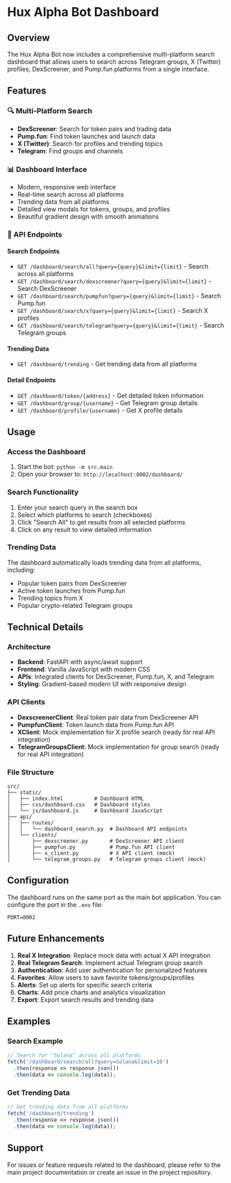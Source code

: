 # Hux Alpha Bot Dashboard

## Overview

The Hux Alpha Bot now includes a comprehensive multi-platform search dashboard that allows users to search across Telegram groups, X (Twitter) profiles, DexScreener, and Pump.fun platforms from a single interface.

## Features

### 🔍 Multi-Platform Search
- **DexScreener**: Search for token pairs and trading data
- **Pump.fun**: Find token launches and launch data
- **X (Twitter)**: Search for profiles and trending topics
- **Telegram**: Find groups and channels

### 📊 Dashboard Interface
- Modern, responsive web interface
- Real-time search across all platforms
- Trending data from all platforms
- Detailed view modals for tokens, groups, and profiles
- Beautiful gradient design with smooth animations

### 🚀 API Endpoints

#### Search Endpoints
- `GET /dashboard/search/all?query={query}&limit={limit}` - Search across all platforms
- `GET /dashboard/search/dexscreener?query={query}&limit={limit}` - Search DexScreener
- `GET /dashboard/search/pumpfun?query={query}&limit={limit}` - Search Pump.fun
- `GET /dashboard/search/x?query={query}&limit={limit}` - Search X profiles
- `GET /dashboard/search/telegram?query={query}&limit={limit}` - Search Telegram groups

#### Trending Data
- `GET /dashboard/trending` - Get trending data from all platforms

#### Detail Endpoints
- `GET /dashboard/token/{address}` - Get detailed token information
- `GET /dashboard/group/{username}` - Get Telegram group details
- `GET /dashboard/profile/{username}` - Get X profile details

## Usage

### Access the Dashboard
1. Start the bot: `python -m src.main`
2. Open your browser to: `http://localhost:8002/dashboard/`

### Search Functionality
1. Enter your search query in the search box
2. Select which platforms to search (checkboxes)
3. Click "Search All" to get results from all selected platforms
4. Click on any result to view detailed information

### Trending Data
The dashboard automatically loads trending data from all platforms, including:
- Popular token pairs from DexScreener
- Active token launches from Pump.fun
- Trending topics from X
- Popular crypto-related Telegram groups

## Technical Details

### Architecture
- **Backend**: FastAPI with async/await support
- **Frontend**: Vanilla JavaScript with modern CSS
- **APIs**: Integrated clients for DexScreener, Pump.fun, X, and Telegram
- **Styling**: Gradient-based modern UI with responsive design

### API Clients
- **DexscreenerClient**: Real token pair data from DexScreener API
- **PumpfunClient**: Token launch data from Pump.fun API
- **XClient**: Mock implementation for X profile search (ready for real API integration)
- **TelegramGroupsClient**: Mock implementation for group search (ready for real API integration)

### File Structure
```
src/
├── static/
│   ├── index.html          # Dashboard HTML
│   ├── css/dashboard.css   # Dashboard styles
│   └── js/dashboard.js     # Dashboard JavaScript
├── api/
│   ├── routes/
│   │   └── dashboard_search.py  # Dashboard API endpoints
│   └── clients/
│       ├── dexscreener.py       # DexScreener API client
│       ├── pumpfun.py           # Pump.fun API client
│       ├── x_client.py          # X API client (mock)
│       └── telegram_groups.py   # Telegram groups client (mock)
```

## Configuration

The dashboard runs on the same port as the main bot application. You can configure the port in the `.env` file:

```env
PORT=8002
```

## Future Enhancements

1. **Real X Integration**: Replace mock data with actual X API integration
2. **Real Telegram Search**: Implement actual Telegram group search
3. **Authentication**: Add user authentication for personalized features
4. **Favorites**: Allow users to save favorite tokens/groups/profiles
5. **Alerts**: Set up alerts for specific search criteria
6. **Charts**: Add price charts and analytics visualization
7. **Export**: Export search results and trending data

## Examples

### Search Example
```javascript
// Search for "Solana" across all platforms
fetch('/dashboard/search/all?query=Solana&limit=10')
  .then(response => response.json())
  .then(data => console.log(data));
```

### Get Trending Data
```javascript
// Get trending data from all platforms
fetch('/dashboard/trending')
  .then(response => response.json())
  .then(data => console.log(data));
```

## Support

For issues or feature requests related to the dashboard, please refer to the main project documentation or create an issue in the project repository.
